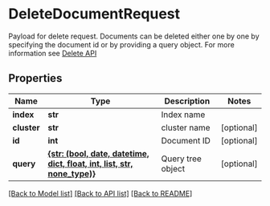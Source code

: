 # DeleteDocumentRequest

Payload for delete request. Documents can be deleted either one by one by specifying the document id or by providing a query object. For more information see  [Delete API](https://manual.manticoresearch.com/Deleting_documents) 
## Properties
Name | Type | Description | Notes
------------ | ------------- | ------------- | -------------
**index** | **str** | Index name | 
**cluster** | **str** | cluster name | [optional] 
**id** | **int** | Document ID | [optional] 
**query** | [**{str: (bool, date, datetime, dict, float, int, list, str, none_type)}**](.md) | Query tree object | [optional] 

[[Back to Model list]](../README.md#documentation-for-models) [[Back to API list]](../README.md#documentation-for-api-endpoints) [[Back to README]](../README.md)


